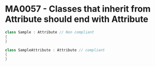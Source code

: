 # MA0057 - Classes that inherit from Attribute should end with Attribute

````csharp
class Sample : Attribute // Non compliant
{
}
````

````csharp
class SampleAttribute : Attribute // compliant
{
}
````
